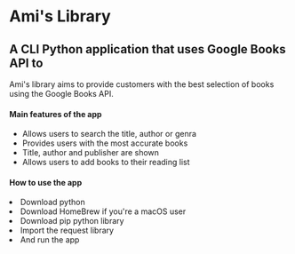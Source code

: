 <h1>Ami's Library </h1>
<h2>A CLI Python application that uses Google Books API to </h2>
<p>Ami's library aims to provide customers with the best selection of books using the Google Books API. </p>
<h4>Main features of the app</h4>
<ul>
    <li>Allows users to search the title, author or genra</li>
    <li>Provides users with the most accurate books</li>
    <li>Title, author and publisher are shown</li>
    <li>Allows users to add books to their reading list</li>
</ul>

<h4>How to use the app</h4>
<li>Download python</li>
<li>Download HomeBrew if you're a macOS user</li>
<li>Download pip python library</li>
<li>Import the request library</li>
<li>And run the app</li>